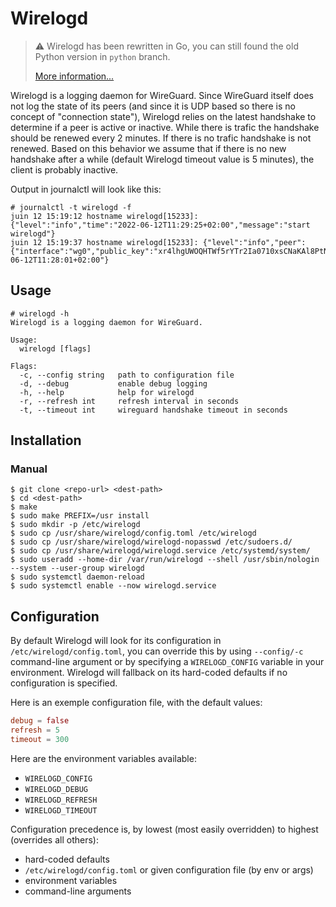 # Wirelogd

> :warning: Wirelogd has been rewritten in Go, you can still found the old
> Python version in `python` branch.
>
> [More information...](https://github.com/nikaro/wirelogd/wiki/Rewrite-in-Go)

Wirelogd is a logging daemon for WireGuard. Since WireGuard itself does not log
the state of its peers (and since it is UDP based so there is no concept of
"connection state"), Wirelogd relies on the latest handshake to determine if a
peer is active or inactive. While there is trafic the handshake should be
renewed every 2 minutes. If there is no trafic handshake is not renewed. Based
on this behavior we assume that if there is no new handshake after a while
(default Wirelogd timeout value is 5 minutes), the client is probably inactive.

Output in journalctl will look like this:

```
# journalctl -t wirelogd -f
juin 12 15:19:12 hostname wirelogd[15233]: {"level":"info","time":"2022-06-12T11:29:25+02:00","message":"start wirelogd"}
juin 12 15:19:37 hostname wirelogd[15233]: {"level":"info","peer":{"interface":"wg0","public_key":"xr4lhgUWOQHTWf5rYTr2Ia0710xsCNaKAl8PtNTp3TQ=","endpoint":"203.0.113.162:57891","allowed_ips":"192.0.2.119"},"state":"active","time":"2022-06-12T11:28:01+02:00"}
```

## Usage

```
# wirelogd -h
Wirelogd is a logging daemon for WireGuard.

Usage:
  wirelogd [flags]

Flags:
  -c, --config string   path to configuration file
  -d, --debug           enable debug logging
  -h, --help            help for wirelogd
  -r, --refresh int     refresh interval in seconds
  -t, --timeout int     wireguard handshake timeout in seconds
```

## Installation

### Manual

```
$ git clone <repo-url> <dest-path>
$ cd <dest-path>
$ make
$ sudo make PREFIX=/usr install
$ sudo mkdir -p /etc/wirelogd
$ sudo cp /usr/share/wirelogd/config.toml /etc/wirelogd
$ sudo cp /usr/share/wirelogd/wirelogd-nopasswd /etc/sudoers.d/
$ sudo cp /usr/share/wirelogd/wirelogd.service /etc/systemd/system/
$ sudo useradd --home-dir /var/run/wirelogd --shell /usr/sbin/nologin --system --user-group wirelogd
$ sudo systemctl daemon-reload
$ sudo systemctl enable --now wirelogd.service
```

## Configuration

By default Wirelogd will look for its configuration in
`/etc/wirelogd/config.toml`, you can override this by using `--config/-c`
command-line argument or by specifying a `WIRELOGD_CONFIG` variable in your
environment. Wirelogd will fallback on its hard-coded defaults if no
configuration is specified.

Here is an exemple configuration file, with the default values:

```toml
debug = false
refresh = 5
timeout = 300
```

Here are the environment variables available:

- `WIRELOGD_CONFIG`
- `WIRELOGD_DEBUG`
- `WIRELOGD_REFRESH`
- `WIRELOGD_TIMEOUT`

Configuration precedence is, by lowest (most easily overridden) to highest
(overrides all others):

- hard-coded defaults
- `/etc/wirelogd/config.toml` or given configuration file (by env or args)
- environment variables
- command-line arguments
